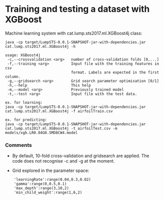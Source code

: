 # Training and testing a dataset with XGBoost

Machine learning system with cat.lump.sts2017.ml.XGBoost4j class:

```
java -cp target/LumpSTS-0.0.1-SNAPSHOT-jar-with-dependencies.jar cat.lump.sts2017.ml.XGBoost4j -h

usage: XGBoost4j
 -c,--crossvalidation <arg>   number of cross-validation folds [0,...]
 -f,--training <arg>          Input file with the training features in csv
                              format. Labels are expected in the first column.
 -g,--gridsearch <arg>        Grid search parameter optimisation [0/1]
 -h,--help                    This help
 -m,--model <arg>             Previously trained model
 -t,--test <arg>              Input file with the test data.

ex. for learning:
java -cp target/LumpSTS-0.0.1-SNAPSHOT-jar-with-dependencies.jar cat.lump.sts2017.ml.XGBoost4j -f airfoilTrain.csv

ex. for predicting:
java -cp target/LumpSTS-0.0.1-SNAPSHOT-jar-with-dependencies.jar cat.lump.sts2017.ml.XGBoost4j -t airfoilTest.csv -m models/xgb.LR0.04G0.5MD8CW4.model
```

### Comments

* By default, 10-fold cross-validation and gridsearch are applied. The code does not recognise -c and -g at the moment.

* Grid explored in the parameter space:
```
    'learningRate':range(0.04,0.3,0.02) 
    'gamma':range(0,0.5,0.1)
    'max_depth':range(3,10,2)
    'min_child_weight':range(1,6,2)
```


